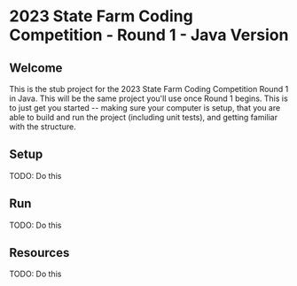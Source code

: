 # 2023 State Farm Coding Competition - Round 1 - Java Version

## Welcome

This is the stub project for the 2023 State Farm Coding Competition Round 1 in Java. This will be the same project you'll use once Round 1 begins. This is to just get you started -- making sure your computer is setup, that you are able to build and run the project (including unit tests), and getting familiar with the structure.

## Setup

TODO: Do this

## Run

TODO: Do this

## Resources

TODO: Do this

